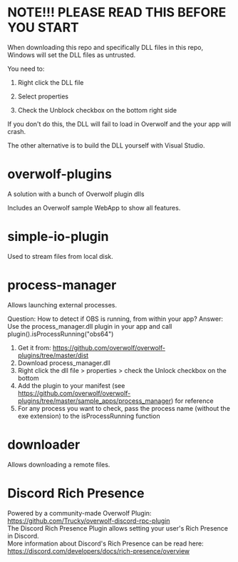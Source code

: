# NOTE!!! PLEASE READ THIS BEFORE YOU START
When downloading this repo and specifically DLL files in this repo,
Windows will set the DLL files as untrusted.

You need to:

1. Right click the DLL file 

2. Select properties

3. Check the Unblock checkbox on the bottom right side

If you don't do this, the DLL will fail to load in Overwolf and 
the your app will crash.

The other alternative is to build the DLL yourself with Visual Studio.



# overwolf-plugins
A solution with a bunch of Overwolf plugin dlls

Includes an Overwolf sample WebApp to show all features.

simple-io-plugin
================
Used to stream files from local disk.

process-manager
================
Allows launching external processes.

Question: How to detect if OBS is running, from within your app?
Answer: Use the process_manager.dll plugin in your app and call plugin().isProcessRunning("obs64")
1. Get it from: https://github.com/overwolf/overwolf-plugins/tree/master/dist
2. Download process_manager.dll
3. Right click the dll file > properties > check the Unlock checkbox on the bottom
4. Add the plugin to your manifest (see https://github.com/overwolf/overwolf-plugins/tree/master/sample_apps/process_manager) for reference
5. For any process you want to check, pass the process name (without the exe extension) to the isProcessRunning function


downloader
================
Allows downloading a remote files.

Discord Rich Presence
================
Powered by a community-made Overwolf Plugin: https://github.com/Trucky/overwolf-discord-rpc-plugin \
The Discord Rich Presence Plugin allows setting your user's Rich Presence in Discord. \
More information about Discord's Rich Presence can be read here: https://discord.com/developers/docs/rich-presence/overview
